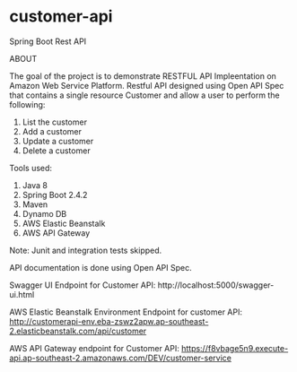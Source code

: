 # customer-api
Spring Boot Rest API

ABOUT

The goal of the project is to demonstrate RESTFUL API Impleentation on Amazon Web Service Platform.
Restful API designed using Open API Spec that contains a single resource Customer and allow a user to perform the following:
1. List the customer
2. Add a customer
3. Update a customer
4. Delete a customer

Tools used:
1. Java 8
2. Spring Boot 2.4.2
3. Maven
4. Dynamo DB
5. AWS Elastic Beanstalk
6. AWS API Gateway 

Note: Junit and integration tests skipped.

API documentation is done using Open API Spec.

Swagger UI Endpoint for Customer API: http://localhost:5000/swagger-ui.html

AWS Elastic Beanstalk Environment Endpoint for customer API: http://customerapi-env.eba-zswz2apw.ap-southeast-2.elasticbeanstalk.com/api/customer

AWS API Gateway endpoint for Customer API:  https://f8vbage5n9.execute-api.ap-southeast-2.amazonaws.com/DEV/customer-service





